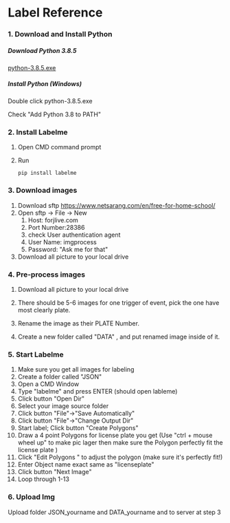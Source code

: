 # Label Reference

### 1.	Download and Install Python

##### Download Python 3.8.5

[python-3.8.5.exe](https://www.python.org/ftp/python/3.8.5/python-3.8.5.exe)


##### Install Python (Windows)

Double click python-3.8.5.exe

Check "Add Python 3.8 to PATH"



### 2.	Install Labelme

1. Open CMD command prompt

2. Run 

   ```
   pip install labelme
   ```
   



### 3.	Download images

1. Download sftp https://www.netsarang.com/en/free-for-home-school/
2. Open sftp -> File -> New
   1. Host: forjlive.com
   2. Port Number:28386
   3. check User authentication agent
   4. User Name: imgprocess
   5. Password: "Ask me for that"
3. Download all picture to your local drive

### 4.	Pre-process images

1. Download all picture to your local drive

2. There should be 5-6 images for one trigger of event, pick the one have most clearly plate.

3. Rename the image as their PLATE Number.

4. Create a new folder called "DATA" , and put renamed image inside of it.

   

### 5.	Start Labelme

  1. Make sure you get all images for labeling
  2. Create a folder called "JSON"
  3. Open a CMD Window
  4. Type "labelme" and press ENTER (should open lableme)
  5. Click button "Open Dir"
  6. Select your image source folder 
  7. Click button "File"->"Save Automatically"
  8. Click button "File"->"Change Output Dir"
  9. Start label; Click button "Create Polygons"
  10. Draw a 4 point Polygons for license plate you get  (Use "ctrl + mouse wheel up" to  make pic lager then make sure the Polygon perfectly fit the license plate )
  11. Click "Edit Polygons " to adjust the polygon (make sure it's perfectly fit!)
  12. Enter Object name exact same as "licenseplate"
  13. Click button "Next Image" 
 14. Loop through 1-13



### 6.	Upload Img

Upload folder JSON_yourname and DATA_yourname and to server at step 3



